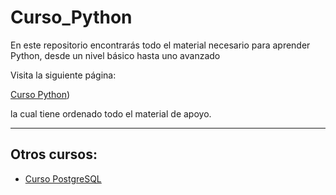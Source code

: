 # Curso_Python

En este repositorio encontrarás todo el material necesario para aprender Python, desde un nivel básico hasta uno avanzado

Visita la siguiente página: 

[Curso Python](https://luisapaez.github.io/Curso_Python/))

la cual tiene ordenado todo el material de apoyo.

---
## Otros cursos:

* [Curso PostgreSQL](https://luisapaez.github.io/Curso_Postgres/)
